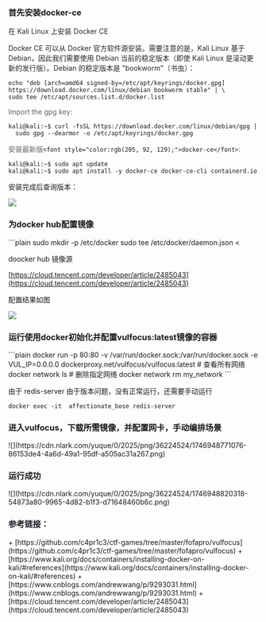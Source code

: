 <h3 id="cScFi">首先安装docker-ce</h3>
<font style="color:rgba(0, 0, 0, 0.85) !important;">在 Kali Linux 上安装 Docker CE</font>

<font style="color:rgba(0, 0, 0, 0.85) !important;">Docker CE 可以从 Docker 官方软件源安装。需要注意的是，Kali Linux 基于 Debian，因此我们需要使用 Debian 当前的稳定版本（即使 Kali Linux 是滚动更新的发行版）。Debian 的稳定版本是  "bookworm"（书虫）：</font>

```plain
echo "deb [arch=amd64 signed-by=/etc/apt/keyrings/docker.gpg] https://download.docker.com/linux/debian bookworm stable" | \
sudo tee /etc/apt/sources.list.d/docker.list
```

<font style="color:rgb(99, 99, 99);">Import the gpg key:</font>

```plain
kali@kali:~$ curl -fsSL https://download.docker.com/linux/debian/gpg |
  sudo gpg --dearmor -o /etc/apt/keyrings/docker.gpg
```

<font style="color:rgb(99, 99, 99);">安装最新版</font>`<font style="color:rgb(205, 92, 129);">docker-ce</font>`<font style="color:rgb(99, 99, 99);">:</font>

```plain
kali@kali:~$ sudo apt update
kali@kali:~$ sudo apt install -y docker-ce docker-ce-cli containerd.io
```

安装完成后查询版本：

![](https://cdn.nlark.com/yuque/0/2025/png/36224524/1746945145152-d3e4e73c-62f2-4b32-b9cb-5986d3fe0da4.png)

<h3 id="HTZOa">为docker hub配置镜像</h3>
```plain
sudo mkdir -p /etc/docker
sudo tee /etc/docker/daemon.json <<EOF
{
    "registry-mirrors": [
        "https://docker.1ms.run",
        "https://docker.xuanyuan.me"
    ]
}
EOF
sudo systemctl daemon-reload
sudo systemctl restart docker
```

> doocker hub 镜像源
>
> [https://cloud.tencent.com/developer/article/2485043](https://cloud.tencent.com/developer/article/2485043)
>

配置结果如图

![](https://cdn.nlark.com/yuque/0/2025/png/36224524/1746948397134-1d856eb9-e8c7-41a1-aa48-f77a38745f31.png)

<h3 id="Iktyo">运行使用docker初始化并配置vulfocus:latest镜像的容器</h3>
```plain
docker run -p 80:80 -v /var/run/docker.sock:/var/run/docker.sock -e VUL_IP=0.0.0.0 dockerproxy.net/vulfocus/vulfocus:latest
# 查看所有网络 docker network ls
# 删除指定网络 docker network rm my_network
```

由于 redis-server 由于版本问题，没有正常运行，还需要手动运行

```plain
docker exec -it  affectionate_bose redis-server
```

<h3 id="Ihms8">进入vulfocus，下载所需镜像，并配置网卡，手动编排场景</h3>
![](https://cdn.nlark.com/yuque/0/2025/png/36224524/1746948771076-86153de4-4a6d-49a1-95df-a505ac31a267.png)

<h3 id="fkiPZ">运行成功</h3>
![](https://cdn.nlark.com/yuque/0/2025/png/36224524/1746948820318-54873a80-9965-4d82-b1f3-d71648460b6c.png)



<h3 id="qt6l6"><font style="color:rgb(28, 31, 35);">参考链接：</font></h3>
+ [https://github.com/c4pr1c3/ctf-games/tree/master/fofapro/vulfocus](https://github.com/c4pr1c3/ctf-games/tree/master/fofapro/vulfocus)
+ [https://www.kali.org/docs/containers/installing-docker-on-kali/#references](https://www.kali.org/docs/containers/installing-docker-on-kali/#references)
+ [https://www.cnblogs.com/andrewwang/p/9293031.html](https://www.cnblogs.com/andrewwang/p/9293031.html)
+ [https://cloud.tencent.com/developer/article/2485043](https://cloud.tencent.com/developer/article/2485043)

